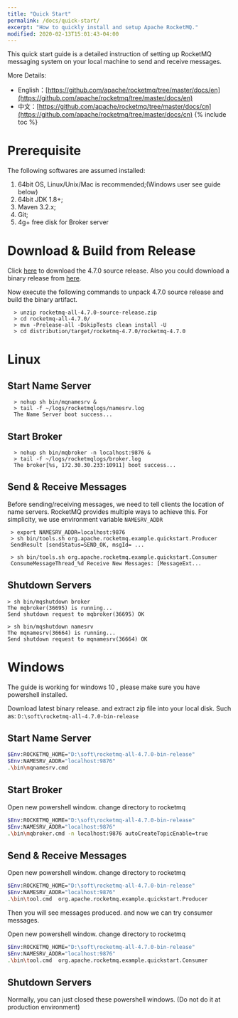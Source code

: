 ```yaml
---
title: "Quick Start"
permalink: /docs/quick-start/
excerpt: "How to quickly install and setup Apache RocketMQ."
modified: 2020-02-13T15:01:43-04:00
---
```


This quick start guide is a detailed instruction of setting up RocketMQ messaging system on your local machine to send 
and receive messages.

More Details:
* English：[https://github.com/apache/rocketmq/tree/master/docs/en](https://github.com/apache/rocketmq/tree/master/docs/en)
* 中文：[https://github.com/apache/rocketmq/tree/master/docs/cn](https://github.com/apache/rocketmq/tree/master/docs/cn)
{% include toc %}

# Prerequisite

   The following softwares are assumed installed:
   1. 64bit OS, Linux/Unix/Mac is recommended;(Windows user see guide below)
   1. 64bit JDK 1.8+; 
   1. Maven 3.2.x;
   1. Git;
   1. 4g+ free disk for Broker server

# Download & Build from Release

Click [here](https://archive.apache.org/dist/rocketmq/4.7.0/rocketmq-all-4.7.0-source-release.zip) to download the 4.7.0 source release. Also you could download a binary release from [here](http://rocketmq.apache.org/release_notes/release-notes-4.7.0/).

Now execute the following commands to unpack 4.7.0 source release and build the binary artifact.

```shell
  > unzip rocketmq-all-4.7.0-source-release.zip
  > cd rocketmq-all-4.7.0/
  > mvn -Prelease-all -DskipTests clean install -U
  > cd distribution/target/rocketmq-4.7.0/rocketmq-4.7.0
```
# Linux 
 
## Start Name Server

```shell
  > nohup sh bin/mqnamesrv &
  > tail -f ~/logs/rocketmqlogs/namesrv.log
  The Name Server boot success...
```  

## Start Broker

```shell 
  > nohup sh bin/mqbroker -n localhost:9876 &
  > tail -f ~/logs/rocketmqlogs/broker.log 
  The broker[%s, 172.30.30.233:10911] boot success...
```


## Send & Receive Messages

Before sending/receiving messages, we need to tell clients the location of name servers. RocketMQ provides multiple ways to achieve this. For simplicity, we use environment variable `NAMESRV_ADDR`

```shell
 > export NAMESRV_ADDR=localhost:9876
 > sh bin/tools.sh org.apache.rocketmq.example.quickstart.Producer
 SendResult [sendStatus=SEND_OK, msgId= ...

 > sh bin/tools.sh org.apache.rocketmq.example.quickstart.Consumer
 ConsumeMessageThread_%d Receive New Messages: [MessageExt...
```

## Shutdown Servers

```shell
> sh bin/mqshutdown broker
The mqbroker(36695) is running...
Send shutdown request to mqbroker(36695) OK

> sh bin/mqshutdown namesrv
The mqnamesrv(36664) is running...
Send shutdown request to mqnamesrv(36664) OK
```


# Windows 

The guide is working for windows 10 , please make sure you have powershell installed.

Download latest binary release. and extract zip file into your local disk. Such as: `D:\soft\rocketmq-all-4.7.0-bin-release`



## Start Name Server

```bash
$Env:ROCKETMQ_HOME="D:\soft\rocketmq-all-4.7.0-bin-release"
$Env:NAMESRV_ADDR="localhost:9876"
.\bin\mqnamesrv.cmd
```

## Start Broker

Open new powershell window. change directory to rocketmq 

```bash
$Env:ROCKETMQ_HOME="D:\soft\rocketmq-all-4.7.0-bin-release"
$Env:NAMESRV_ADDR="localhost:9876"
.\bin\mqbroker.cmd -n localhost:9876 autoCreateTopicEnable=true
```

## Send & Receive Messages

Open new powershell window. change directory to rocketmq 

```bash
$Env:ROCKETMQ_HOME="D:\soft\rocketmq-all-4.7.0-bin-release"
$Env:NAMESRV_ADDR="localhost:9876"
.\bin\tool.cmd  org.apache.rocketmq.example.quickstart.Producer
```

Then you will see messages produced. and now we can try consumer messages.

Open new powershell window. change directory to rocketmq 


```bash
$Env:ROCKETMQ_HOME="D:\soft\rocketmq-all-4.7.0-bin-release"
$Env:NAMESRV_ADDR="localhost:9876"
.\bin\tool.cmd  org.apache.rocketmq.example.quickstart.Consumer
```

## Shutdown Servers

Normally, you can just closed these powershell windows. (Do not do it at production environment)

